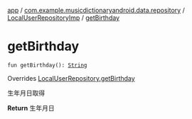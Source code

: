 [app](../../index.md) / [com.example.musicdictionaryandroid.data.repository](../index.md) / [LocalUserRepositoryImp](index.md) / [getBirthday](./get-birthday.md)

# getBirthday

`fun getBirthday(): `[`String`](https://kotlinlang.org/api/latest/jvm/stdlib/kotlin/-string/index.html)

Overrides [LocalUserRepository.getBirthday](../-local-user-repository/get-birthday.md)

生年月日取得

**Return**
生年月日

